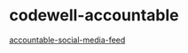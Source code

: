 # codewell-accountable

[accountable-social-media-feed](https://www.codewell.cc/challenges/accountable-social-media-feed--60bced86a23f8210e2b56196)
